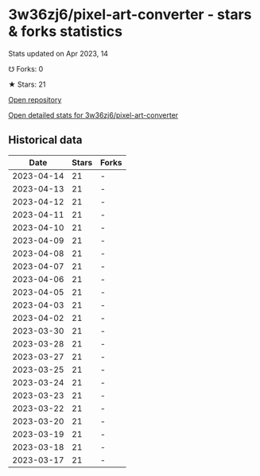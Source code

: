# 3w36zj6/pixel-art-converter - stars & forks statistics

Stats updated on Apr 2023, 14

☋ Forks: 0

★ Stars: 21

[Open repository](https://github.com/3w36zj6/pixel-art-converter)

[Open detailed stats for 3w36zj6/pixel-art-converter](https://reviewgithub.com/rep/3w36zj6/pixel-art-converter)

## Historical data
| Date | Stars | Forks |
|------|-------|-------|
| 2023-04-14 | 21 | - | 
| 2023-04-13 | 21 | - | 
| 2023-04-12 | 21 | - | 
| 2023-04-11 | 21 | - | 
| 2023-04-10 | 21 | - | 
| 2023-04-09 | 21 | - | 
| 2023-04-08 | 21 | - | 
| 2023-04-07 | 21 | - | 
| 2023-04-06 | 21 | - | 
| 2023-04-05 | 21 | - | 
| 2023-04-03 | 21 | - | 
| 2023-04-02 | 21 | - | 
| 2023-03-30 | 21 | - | 
| 2023-03-28 | 21 | - | 
| 2023-03-27 | 21 | - | 
| 2023-03-25 | 21 | - | 
| 2023-03-24 | 21 | - | 
| 2023-03-23 | 21 | - | 
| 2023-03-22 | 21 | - | 
| 2023-03-20 | 21 | - | 
| 2023-03-19 | 21 | - | 
| 2023-03-18 | 21 | - | 
| 2023-03-17 | 21 | - | 

